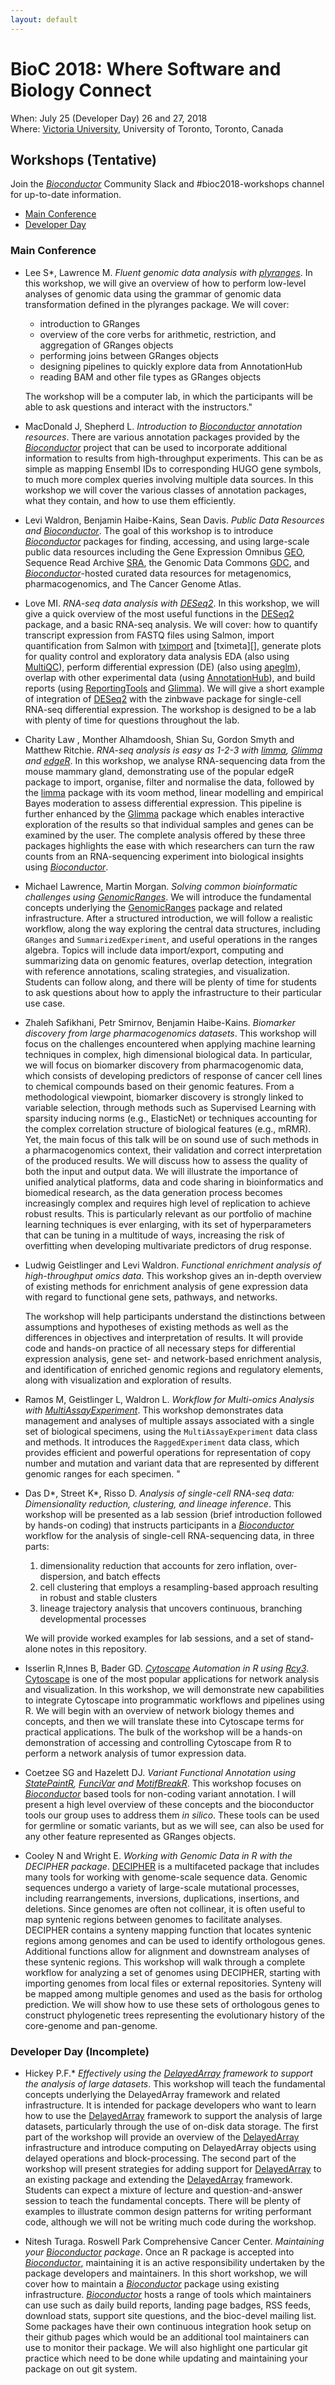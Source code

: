 ```yaml
---
layout: default
---
```

# BioC 2018: Where Software and Biology Connect

When: July 25 (Developer Day) 26 and 27, 2018 <br />
Where: [Victoria University][uvic], University of Toronto, Toronto, Canada

[uvic]: http://www.vicu.utoronto.ca/

## Workshops (Tentative)

Join the _[Bioconductor][]_ Community Slack and #bioc2018-workshops
channel for up-to-date information.

- [Main Conference](#main-conference)
- [Developer Day](#developer-day-incomplete)

### Main Conference

- Lee S*, Lawrence M. _Fluent genomic data analysis with
  [plyranges][]_. In this workshop, we will give an overview of how to
  perform low-level analyses of genomic data using the grammar of
  genomic data transformation defined in the plyranges package. We
  will cover:

    - introduction to GRanges
    - overview of the core verbs for arithmetic, restriction, and
      aggregation of GRanges objects
    - performing joins between GRanges objects
    - designing pipelines to quickly explore data from AnnotationHub
    - reading BAM and other file types as GRanges objects

  The workshop will be a computer lab, in which the participants will
  be able to ask questions and interact with the instructors."

- MacDonald J, Shepherd L. _Introduction to [Bioconductor][]
  annotation resources_. There are various annotation packages
  provided by the _[Bioconductor][]_ project that can be used to
  incorporate additional information to results from high-throughput
  experiments. This can be as simple as mapping Ensembl IDs to
  corresponding HUGO gene symbols, to much more complex queries
  involving multiple data sources. In this workshop we will cover the
  various classes of annotation packages, what they contain, and how
  to use them efficiently.

- Levi Waldron, Benjamin Haibe-Kains, Sean Davis. _Public Data
  Resources and [Bioconductor][]_. The goal of this workshop is to
  introduce _[Bioconductor][]_ packages for finding, accessing, and
  using large-scale public data resources including the Gene
  Expression Omnibus [GEO](https://www.ncbi.nlm.nih.gov/geo), Sequence
  Read Archive [SRA](https://www.ncbi.nlm.nih.gov/sra), the Genomic
  Data Commons [GDC](https://portal.gdc.cancer.gov/), and
  _[Bioconductor][]_-hosted curated data resources for metagenomics,
  pharmacogenomics, and The Cancer Genome Atlas.

- Love MI.  _RNA-seq data analysis with [DESeq2][]_. In this workshop,
  we will give a quick overview of the most useful functions in the
  [DESeq2][] package, and a basic RNA-seq analysis. We will cover: how
  to quantify transcript expression from FASTQ files using Salmon,
  import quantification from Salmon with [tximport][] and [tximeta][],
  generate plots for quality control and exploratory data analysis EDA
  (also using [MultiQC][]), perform differential expression (DE) (also
  using [apeglm][]), overlap with other experimental data (using
  [AnnotationHub][]), and build reports (using [ReportingTools][] and
  [Glimma][]). We will give a short example of integration of
  [DESeq2][] with the zinbwave package for single-cell RNA-seq
  differential expression. The workshop is designed to be a lab with
  plenty of time for questions throughout the lab.

- Charity Law , Monther Alhamdoosh, Shian Su, Gordon Smyth and Matthew
  Ritchie. _RNA-seq analysis is easy as 1-2-3 with [limma][],
  [Glimma][] and [edgeR][]_. In this workshop, we analyse
  RNA-sequencing data from the mouse mammary gland, demonstrating use
  of the popular edgeR package to import, organise, filter and
  normalise the data, followed by the [limma][] package with its voom
  method, linear modelling and empirical Bayes moderation to assess
  differential expression. This pipeline is further enhanced by the
  [Glimma][] package which enables interactive exploration of the results
  so that individual samples and genes can be examined by the
  user. The complete analysis offered by these three packages
  highlights the ease with which researchers can turn the raw counts
  from an RNA-sequencing experiment into biological insights using
  _[Bioconductor][]_.

- Michael Lawrence, Martin Morgan.  _Solving common bioinformatic
  challenges using [GenomicRanges][]_. We will introduce the
  fundamental concepts underlying the [GenomicRanges][] package and
  related infrastructure. After a structured introduction, we will
  follow a realistic workflow, along the way exploring the central
  data structures, including `GRanges` and `SummarizedExperiment`, and
  useful operations in the ranges algebra. Topics will include data
  import/export, computing and summarizing data on genomic features,
  overlap detection, integration with reference annotations, scaling
  strategies, and visualization. Students can follow along, and there
  will be plenty of time for students to ask questions about how to
  apply the infrastructure to their particular use case.

- Zhaleh Safikhani, Petr Smirnov, Benjamin Haibe-Kains. _Biomarker
  discovery from large pharmacogenomics datasets_. This workshop will
  focus on the challenges encountered when applying machine learning
  techniques in complex, high dimensional biological data. In
  particular, we will focus on biomarker discovery from
  pharmacogenomic data, which consists of developing predictors of
  response of cancer cell lines to chemical compounds based on their
  genomic features. From a methodological viewpoint, biomarker
  discovery is strongly linked to variable selection, through methods
  such as Supervised Learning with sparsity inducing norms (e.g.,
  ElasticNet) or techniques accounting for the complex correlation
  structure of biological features (e.g., mRMR). Yet, the main focus
  of this talk will be on sound use of such methods in a
  pharmacogenomics context, their validation and correct
  interpretation of the produced results. We will discuss how to
  assess the quality of both the input and output data. We will
  illustrate the importance of unified analytical platforms, data and
  code sharing in bioinformatics and biomedical research, as the data
  generation process becomes increasingly complex and requires high
  level of replication to achieve robust results. This is particularly
  relevant as our portfolio of machine learning techniques is ever
  enlarging, with its set of hyperparameters that can be tuning in a
  multitude of ways, increasing the risk of overfitting when
  developing multivariate predictors of drug response.

- Ludwig Geistlinger and Levi Waldron. _Functional enrichment analysis
  of high-throughput omics data_. This workshop gives an in-depth
  overview of existing methods for enrichment analysis of gene
  expression data with regard to functional gene sets, pathways, and
  networks.

  The workshop will help participants understand the distinctions
  between assumptions and hypotheses of existing methods as well as
  the differences in objectives and interpretation of results. It will
  provide code and hands-on practice of all necessary steps for
  differential expression analysis, gene set- and network-based
  enrichment analysis, and identification of enriched genomic regions
  and regulatory elements, along with visualization and exploration of
  results.

- Ramos M, Geistlinger L, Waldron L. _Workflow for Multi-omics
  Analysis with [MultiAssayExperiment][]_. This workshop demonstrates
  data management and analyses of multiple assays associated with a
  single set of biological specimens, using the `MultiAssayExperiment`
  data class and methods. It introduces the `RaggedExperiment` data
  class, which provides efficient and powerful operations for
  representation of copy number and mutation and variant data that are
  represented by different genomic ranges for each specimen. "

- Das D*, Street K*, Risso D. _Analysis of single-cell RNA-seq data:
  Dimensionality reduction, clustering, and lineage inference_. This
  workshop will be presented as a lab session (brief introduction
  followed by hands-on coding) that instructs participants in a
  _[Bioconductor][]_ workflow for the analysis of single-cell
  RNA-sequencing data, in three parts:

    1. dimensionality reduction that accounts for zero inflation,
       over-dispersion, and batch effects
    2. cell clustering that employs a resampling-based approach
       resulting in robust and stable clusters
    3. lineage trajectory analysis that uncovers continuous, branching
       developmental processes

  We will provide worked examples for lab sessions, and a set of
  stand-alone notes in this repository.

- Isserlin R,Innes B, Bader GD. _[Cytoscape][] Automation in R using
  [Rcy3][]_.  [Cytoscape][] is one of the most popular applications for
  network analysis and visualization. In this workshop, we will
  demonstrate new capabilities to integrate Cytoscape into
  programmatic workflows and pipelines using R. We will begin with an
  overview of network biology themes and concepts, and then we will
  translate these into Cytoscape terms for practical applications. The
  bulk of the workshop will be a hands-on demonstration of accessing
  and controlling Cytoscape from R to perform a network analysis of
  tumor expression data.

- Coetzee SG and Hazelett DJ. _Variant Functional Annotation using
  [StatePaintR][], [FunciVar][] and [MotifBreakR][]_. This workshop focuses on
  _[Bioconductor][]_ based tools for non-coding variant annotation. I
  will present a high level overview of these concepts and the
  bioconductor tools our group uses to address them *in silico*. These
  tools can be used for germline or somatic variants, but as we will
  see, can also be used for any other feature represented as GRanges
  objects.
  
- Cooley N and Wright E. _Working with Genomic Data in R with the
  DECIPHER package_. [DECIPHER][] is a multifaceted package that
  includes many tools for working with genome-scale sequence
  data. Genomic sequences undergo a variety of large-scale mutational
  processes, including rearrangements, inversions, duplications,
  insertions, and deletions. Since genomes are often not collinear, it
  is often useful to map syntenic regions between genomes to
  facilitate analyses. DECIPHER contains a synteny mapping function
  that locates syntenic regions among genomes and can be used to
  identify orthologous genes. Additional functions allow for alignment
  and downstream analyses of these syntenic regions. This workshop
  will walk through a complete workflow for analyzing a set of genomes
  using DECIPHER, starting with importing genomes from local files or
  external repositories. Synteny will be mapped among multiple genomes
  and used as the basis for ortholog prediction. We will show how to
  use these sets of orthologous genes to construct phylogenetic trees
  representing the evolutionary history of the core-genome and
  pan-genome.

<!--
- Wright E Performing multiple alignment of homologous sequences with
  DECIPHER "Multiple sequence alignment is useful across many domains
  of biology, and is particularly difficult when sequences are very
  dissimilar. In this lab, we will demonstrate how to align sequences
  in R using the DECIPHER package. In particular, we will focus on how
  to choose the best input options to ensure a high quality
  alignment. This workshop will cover:

    - Importing sequences from a FASTA file
    - Choosing the right function for aligning your sequences
    - Inspecting the output multiple sequence alignment
    - Understanding important input parameters
    - Downstream analyses that are enabled by alignment"

- Cooley N, Wright E Mapping synteny between genomes with DECIPHER's
  FindSynteny function "Syntenic regions are collinear blocks of
  homologous sequence that are shared between two or more
  genomes. Synteny is often used in comparative genomics to identify
  orthologous regions. This workshop will be a lab on how to create
  and work with objects of the class Synteny within the _[Bioconductor][]_
  package DECIPHER. This workshop will cover:

    - Genome import and database construction
    - Use of FindSynteny to map syntenic regions between genomes
    - Accessing the Synteny object created by FindSynteny
    - Extracting data from the Synteny object
    - Visualization of the syntenic blocks"

- De Wolfe T, Wright E* Classifying marker gene sequences with the
  IDTAXA algorithm "Marker gene sequences, such as the 16S rRNA, are
  commonly used to analyze microbiome samples. An important part of
  this analysis is the assignment of sequences to taxonomic
  groups. Here, we will demonstrate how to accurately classify
  sequences with the IDTAXA algorithm, which is composed of the
  LearnTaxa and IdTaxa functions in the DECIPHER package. This
  workshop will cover:

    - Training a classifier based on a reference taxonomy
    - Investigating putative problem taxonomic groups
    - Classify new sequences to reference taxonomic groups
    - Visualizing the classifications in a single sample
    - Comparing classifications across multiple samples
    - Extracting information from objects of class Taxa"

-->


### Developer Day (Incomplete)

- Hickey P.F.* _Effectively using the [DelayedArray][] framework to
  support the analysis of large datasets_. This workshop will teach
  the fundamental concepts underlying the DelayedArray framework and
  related infrastructure. It is intended for package developers who
  want to learn how to use the [DelayedArray][] framework to support
  the analysis of large datasets, particularly through the use of
  on-disk data storage. The first part of the workshop will provide an
  overview of the [DelayedArray][] infrastructure and introduce
  computing on DelayedArray objects using delayed operations and
  block-processing. The second part of the workshop will present
  strategies for adding support for [DelayedArray][] to an existing
  package and extending the [DelayedArray][] framework. Students can
  expect a mixture of lecture and question-and-answer session to teach
  the fundamental concepts. There will be plenty of examples to
  illustrate common design patterns for writing performant code,
  although we will not be writing much code during the workshop.
  
- Nitesh Turaga. Roswell Park Comprehensive Cancer
  Center. _Maintaining your [Bioconductor][] package_. Once an R
  package is accepted into _[Bioconductor][]_, maintaining it is an
  active responsibility undertaken by the package developers and
  maintainers. In this short workshop, we will cover how to maintain a
  _[Bioconductor][]_ package using existing
  infrastructure. _[Bioconductor][]_ hosts a range of tools which
  maintainers can use such as daily build reports, landing page
  badges, RSS feeds, download stats, support site questions, and the
  bioc-devel mailing list. Some packages have their own continuous
  integration hook setup on their github pages which would be an
  additional tool maintainers can use to monitor their package. We
  will also highlight one particular git practice which need to be
  done while updating and maintaining your package on out git system.

[AnnotationHub]: https://bioconductor.org/packages/AnnotationHub
[Bioconductor]: https://bioconductor.org/developers
[DESeq2]: https://bioconductor.org/packages/DESeq2
[DECIPHER]: https://bioconductor.org/packages/DECIPHER
[DelayedArray]: https://bioconductor.org/packages/DelayedArray
[FunciVar]: https://bioconductor.org/packages/FunciVar
[GenomicRanges]: https://bioconductor.org/packages/GenomicRanges
[Glimma]: https://bioconductor.org/packages/Glimma
[MotifBreakR]: https://bioconductor.org/packages/MotifBreakR
[MultiAssayExperiment]: https://bioconductor.org/packages/MultiAssayExperiment
[MultiQC]: https://bioconductor.org/packages/MultiQC
[Rcy3]: https://bioconductor.org/packages/Rcy3
[ReportingTools]: https://bioconductor.org/packages/ReportingTools
[StatePaintR]: https://bioconductor.org/packages/StatePaintR
[apeglm]: https://bioconductor.org/packages/apeglm
[edgeR]: https://bioconductor.org/packages/edgeR
[limma]: https://bioconductor.org/packages/limma
[plyranges]: https://bioconductor.org/packages/plyranges
[tximport]: https://bioconductor.org/packages/tximport
[txmeta]: https://bioconductor.org/packages/txmetta

[Cytoscape]: http://www.cytoscape.org/
